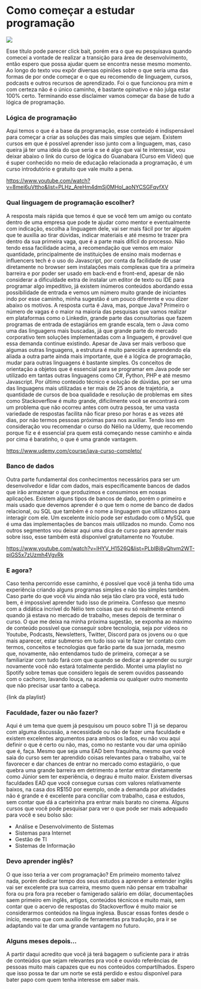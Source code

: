 # Como começar a estudar programação

![](https://github.com/Vinicius-92/artigos-medium/estudos-programacao/image.jpg)

Esse título pode parecer click bait, porém era o que eu pesquisava quando comecei a vontade de realizar a transição para área de desenvolvimento, então espero que possa ajudar quem se encontra nesse mesmo momento. Ao longo do texto vou expôr diversas opiniões sobre o que seria uma das formas de por onde começar e o que eu recomendo de linguagem, cursos, podcasts e outros recursos de aprendizado. Foi o que funcionou pra mim e com certeza não é o único caminho, é bastante opinativo e não julga estar 100% certo.
Terminando esse disclaimer vamos começar da base de tudo a lógica de programação.

### Lógica de programação

Aqui temos o que é a base da programação, esse conteúdo é indispensável para começar a criar as soluções das mais simples que sejam. Existem cursos em que é possível aprender isso junto com a linguagem, mas, caso queira já ter uma ideia do que seria e se é algo que vai te interessar, vou deixar abaixo o link do curso de lógica do Guanabara (Curso em Vídeo) que é super conhecido no meio de educação relacionada a programação, é um curso introdutório e gratuito que vale muito a pena.

https://www.youtube.com/watch?v=8mei6uVttho&list=PLHz_AreHm4dmSj0MHol_aoNYCSGFqvfXV

### Qual linguagem de programação escolher?

A resposta mais rápida que temos é que se você tem um amigo ou contato dentro de uma empresa que pode te ajudar como mentor e eventualmente com indicação, escolha a linguagem dele, vai ser mais fácil por ter alguém que te auxilia ao tirar dúvidas, indicar materiais e até mesmo te trazer pra dentro da sua primeira vaga, que é a parte mais difícil do processo.
Não tendo essa facilidade acima, a recomendação que vemos em maior quantidade, principalmente de instituições de ensino mais modernas e influencers tech é o uso do Javascript, por conta da facilidade de usar diretamente no browser sem instalações mais complexas que tira a primeira barreira e por poder ser usado em back-end e front-end, apesar de não considerar a dificuldade extra de instalar um editor de texto ou IDE para programar algo impeditivo, já existem inúmeros conteúdos abordando essa possibilidade de entrada e vemos um número muito grande de iniciantes indo por esse caminho, minha sugestão é um pouco diferente e vou dizer abaixo os motivos.
A resposta curta é Java, mas, porque Java? Primeiro o número de vagas é o maior na maioria das pesquisas que vamos realizar em plataformas como o Linkedin, grande parte das consultorias que fazem programas de entrada de estagiários em grande escala, tem o Java como uma das linguagens mais buscadas, já que grande parte do mercado corporativo tem soluções implementadas com a linguagem, é provável que essa demanda continue existindo.
Apesar de Java ser mais verboso que algumas outras linguagens, a estrutura é muito parecida e aprendendo ela aliada a outra parte ainda mais importante, que é a lógica de programação, mudar para outras linguagens é bastante simples. Os conceitos de orientação a objetos que é essencial para se programar em Java pode ser utilizado em tantas outras linguagens como C#, Python, PHP e até mesmo Javascript.
Por último conteúdo técnico e solução de dúvidas, por ser uma das linguagens mais utilizadas e ter mais de 25 anos de trajetória, a quantidade de cursos de boa qualidade e resolução de problemas em sites como Stackoverflow é muito grande, dificilmente você se encontrará com um problema que não ocorreu antes com outra pessoa, ter uma vasta variedade de respostas facilita não ficar preso por horas e as vezes até dias, por não termos pessoas próximas para nos auxiliar.
Tendo isso em consideração vou recomendar o curso do Nélio na Udemy, que recomendo porque fiz e é essencial pra quem está começando nesse caminho e ainda por cima é baratinho, o que é uma grande vantagem.

https://www.udemy.com/course/java-curso-completo/

### Banco de dados

Outra parte fundamental dos conhecimentos necessários para ser um desenvolvedor e lidar com dados, mais especificamente bancos de dados que irão armazenar o que produzimos e consumimos em nossas aplicações. Existem alguns tipos de bancos de dado, porém o primeiro e mais usado que devemos aprender é o que tem o nome de banco de dados relacional, ou SQL que também é o nome a linguagem que utilizamos para interagir com ele.
Um excelente início pode ser estudado com o MySQL que é uma das implementações de bancos mais utilizados no mundo.
Como nos outros segmentos vou deixar aqui uma dica de curso para aprender mais sobre isso, esse também está disponível gratuitamente no Youtube.

https://www.youtube.com/watch?v=lHYV_H1526Q&list=PLbIBj8vQhvm2WT-pjGS5x7zUzmh4VgvRk

### E agora?

Caso tenha percorrido esse caminho, é possível que você já tenha tido uma experiência criando alguns programas simples e não tão simples também. Caso parte do que você viu ainda não seja tão claro pra você, está tudo bem, é impossível aprender tudo isso de primeira. Confesso que mesmo com a didática incrível do Nélio tem coisas que eu só realmente entendi quando já estava no mercado de trabalho, meses depois de terminar o curso. 
O que me deixa na minha próxima sugestão, se exponha ao máximo de conteúdo possível que conseguir sobre tecnologia, seja por vídeos no Youtube, Podcasts, Newsletters, Twitter, Discord para os jovens ou o que mais aparecer, estar submerso em tudo isso vai te fazer ter contato com termos, conceitos e tecnologias que farão parte da sua jornada, mesmo que, novamente, não entendamos tudo de primeira, começar a se familiarizar com tudo fará com que quando se dedicar a aprender ou surgir novamente você não estará totalmente perdido.
Montei uma playlist no Spotify sobre temas que considero legais de serem ouvidos passeando com o cachorro, lavando louça, na academia ou qualquer outro momento que não precisar usar tanto a cabeça.

{link da playlist}

### Faculdade, fazer ou não fazer?

Aqui é um tema que quem já pesquisou um pouco sobre TI já se deparou com alguma discussão, a necessidade ou não de fazer uma faculdade e existem excelentes argumentos para ambos os lados, eu não vou aqui definir o que é certo ou não, mas, como no restante vou dar uma opinião que é, faça. Mesmo que seja uma EAD bem fraquinha, mesmo que você saia do curso sem ter aprendido coisas relevantes para o trabalho, vai te favorecer e dar chances de entrar no mercado como estagiário, o que quebra uma grande barreira em detrimento a tentar entrar diretamente como Júnior sem ter experiência, o degrau é muito maior.
Existem diversas faculdades EAD que você consegue cursas com valores relativamente baixos, na casa dos R$150 por exemplo, onde a demanda por atividades não é grande e é excelente para conciliar com trabalho, casa e estudos, sem contar que dá a carteirinha pra entrar mais barato no cinema.
Alguns cursos que você pode pesquisar para ver o que pode ser mais adequado para você e seu bolso são:
* Análise e Desenvolvimento de Sistemas
* Sistemas para Internet
* Gestão de TI
* Sistemas de Informação
### Devo aprender inglês?

O que isso teria a ver com programação? Em primeiro momento talvez nada, porém dedicar tempo dos seus estudos a aprender a entender inglês vai ser excelente pra sua carreira, mesmo quem não pensar em trabalhar fora ou pra fora pra receber o famigerado salário em dólar, documentações saem primeiro em inglês, artigos, conteúdos técnicos e muito mais, sem contar que o acervo de respostas do Stackoverflow é muito maior se considerarmos conteúdos na língua inglesa. Buscar essas fontes desde o início, mesmo que com auxílio de ferramentas pra tradução, pra ir se adaptando vai te dar uma grande vantagem no futuro.

### Alguns meses depois...

A partir daqui acredito que você já terá bagagem o suficiente para ir atrás de conteúdos que sejam relevantes pra você e ouvido referências de pessoas muito mais capazes que eu nos conteúdos compartilhados. Espero que isso possa te dar um norte se está perdido e estou disponível para bater papo com quem tenha interesse em saber mais.
